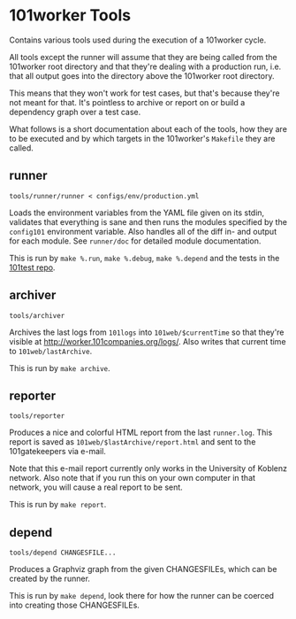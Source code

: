 101worker Tools
===============

Contains various tools used during the execution of a 101worker cycle.

All tools except the runner will assume that they are being called from the 101worker root directory and that they're dealing with a production run, i.e. that all output goes into the directory above the 101worker root directory.

This means that they won't work for test cases, but that's because they're not meant for that. It's pointless to archive or report on or build a dependency graph over a test case.

What follows is a short documentation about each of the tools, how they are to be executed and by which targets in the 101worker's `Makefile` they are called.


runner
------

    tools/runner/runner < configs/env/production.yml

Loads the environment variables from the YAML file given on its stdin, validates that everything is sane and then runs the modules specified by the `config101` environment variable. Also handles all of the diff in- and output for each module. See `runner/doc` for detailed module documentation.

This is run by `make %.run`, `make %.debug`, `make %.depend` and the tests in the [101test repo](https://github.com/101companies/101test).


archiver
--------

    tools/archiver

Archives the last logs from `101logs` into `101web/$currentTime` so that they're visible at http://worker.101companies.org/logs/. Also writes that current time to `101web/lastArchive`.

This is run by `make archive`.


reporter
--------

    tools/reporter

Produces a nice and colorful HTML report from the last `runner.log`. This report is saved as `101web/$lastArchive/report.html` and sent to the 101gatekeepers via e-mail.

Note that this e-mail report currently only works in the University of Koblenz network. Also note that if you run this on your own computer in that network, you will cause a real report to be sent.

This is run by `make report`.


depend
------

    tools/depend CHANGESFILE...

Produces a Graphviz graph from the given CHANGESFILEs, which can be created by the runner.

This is run by `make depend`, look there for how the runner can be coerced into creating those CHANGESFILEs.
